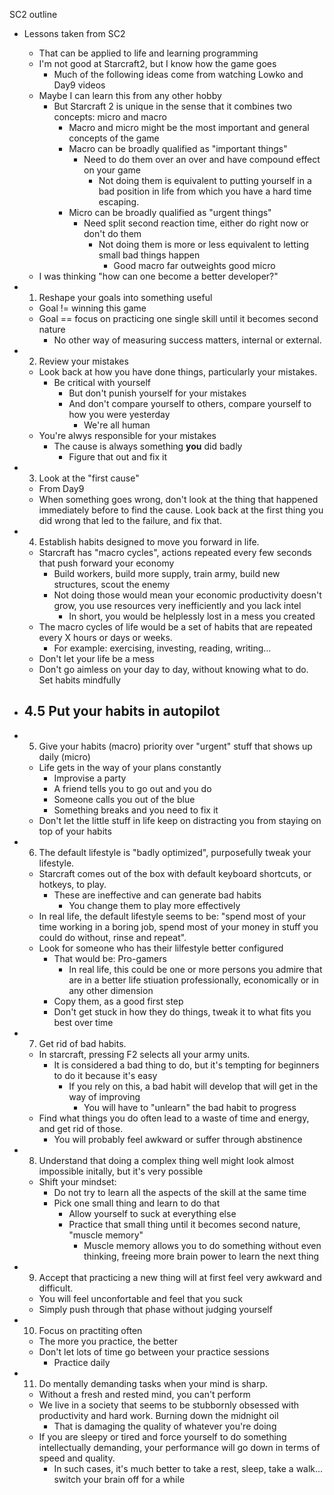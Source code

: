 SC2 outline

- Lessons taken from SC2
  - That can be applied to life and learning programming
  - I'm not good at Starcraft2, but I know how the game goes
    - Much of the following ideas come from watching Lowko and Day9 videos
  - Maybe I can learn this from any other hobby
    - But Starcraft 2 is unique in the sense that it combines two concepts: micro and macro
      - Macro and micro might be the most important and general concepts of the game
      - Macro can be broadly qualified as "important things"
        - Need to do them over an over and have compound effect on your game
          - Not doing them is equivalent to putting yourself in a bad position in life from which you have a hard time escaping.
      - Micro can be broadly qualified as "urgent things"
        - Need split second reaction time, either do right now or don't do them
          - Not doing them is more or less equivalent to letting small bad things happen
            - Good macro far outweights good micro
  - I was thinking "how can one become a better developer?"

- 1. Reshape your goals into something useful
  - Goal != winning this game
  - Goal == focus on practicing one single skill until it becomes second nature
    - No other way of measuring success matters, internal or external.

- 2. Review your mistakes
  - Look back at how you have done things, particularly your mistakes.
    - Be critical with yourself
      - But don't punish yourself for your mistakes
      - And don't compare yourself to others, compare yourself to how you were yesterday
        - We're all human
  - You're alwys responsible for your mistakes
    - The cause is always something **you** did badly
      - Figure that out and fix it

- 3. Look at the "first cause"
  - From Day9
  - When something goes wrong, don't look at the thing that happened immediately before to find the cause. Look back at the first thing you did wrong that led to the failure, and fix that.

- 4. Establish habits designed to move you forward in life.
  - Starcraft has "macro cycles", actions repeated every few seconds that push forward your economy
    - Build workers, build more supply, train army, build new structures, scout the enemy
    - Not doing those would mean your economic productivity doesn't grow, you use resources very inefficiently and you lack intel
      - In short, you would be helplessly lost in a mess you created
  - The macro cycles of life would be a set of habits that are repeated every X hours or days or weeks.
    - For example: exercising, investing, reading, writing...
  - Don't let your life be a mess
  - Don't go aimless on your day to day, without knowing what to do. Set habits mindfully

- 4.5 Put your habits in autopilot
  -

- 5. Give your habits (macro) priority over "urgent" stuff that shows up daily (micro)
  - Life gets in the way of your plans constantly
    - Improvise a party
    - A friend tells you to go out and you do
    - Someone calls you out of the blue
    - Something breaks and you need to fix it
  - Don't let the little stuff in life keep on distracting you from staying on top of your habits

- 6. The default lifestyle is "badly optimized", purposefully tweak your lifestyle.
  - Starcraft comes out of the box with default keyboard shortcuts, or hotkeys, to play.
    - These are ineffective and can generate bad habits
      - You change them to play more effectively
  - In real life, the default lifestyle seems to be: "spend most of your time working in a boring job, spend most of your money in stuff you could do without, rinse and repeat".
  - Look for someone who has their lilfestyle better configured
    - That would be: Pro-gamers
      - In real life, this could be one or more persons you admire that are in a better life stiuation professionally, economically or in any other dimension
    - Copy them, as a good first step
    - Don't get stuck in how they do things, tweak it to what fits you best over time

- 7. Get rid of bad habits.
  - In starcraft, pressing F2 selects all your army units.
    - It is considered a bad thing to do, but it's tempting for beginners to do it because it's easy
      - If you rely on this, a bad habit will develop that will get in the way of improving
        - You will have to "unlearn" the bad habit to progress
  - Find what things you do often lead to a waste of time and energy, and get rid of those.
    - You will probably feel awkward or suffer through abstinence

- 8. Understand that doing a complex thing well might look almost impossible initally, but it's very possible
  - Shift your mindset:
    - Do not try to learn all the aspects of the skill at the same time
    - Pick one small thing and learn to do that
      - Allow yourself to suck at everything else
      - Practice that small thing until it becomes second nature, "muscle memory"
        - Muscle memory allows you to do something without even thinking, freeing more brain power to learn the next thing

- 9. Accept that practicing a new thing will at first feel very awkward and difficult.
  - You will feel unconfortable and feel that you suck
  - Simply push through that phase without judging yourself

- 10. Focus on practiting often
  - The more you practice, the better
  - Don't let lots of time go between your practice sessions
    - Practice daily

- 11. Do mentally demanding tasks when your mind is sharp.
  - Without a fresh and rested mind, you can't perform
  - We live in a society that seems to be stubbornly obsessed with productivity and hard work. Burning down the midnight oil
    - That is damaging the quality of whatever you're doing
  - If you are sleepy or tired and force yourself to do something intellectually demanding, your performance will go down in terms of speed and quality.
    - In such cases, it's much better to take a rest, sleep, take a walk... switch your brain off for a while
